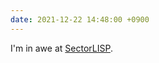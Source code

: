 ```yaml
---
date: 2021-12-22 14:48:00 +0900
---
```


I'm in awe at [SectorLISP](https://justine.lol/sectorlisp2/).
